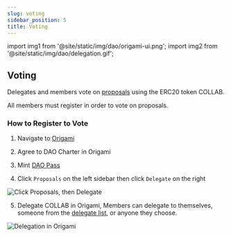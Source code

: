 ```yaml
---
slug: voting
sidebar_position: 5
title: Voting
---
```


import img1 from '@site/static/img/dao/origami-ui.png';
import img2 from '@site/static/img/dao/delegation.gif';

## Voting

Delegates and members vote on [proposals](./proposals) using the ERC20 token COLLAB.

All members must register in order to vote on proposals.

### How to Register to Vote

1. Navigate to [Origami](https://app.joinorigami.com/orgs/258692110553841664)

2. Agree to DAO Charter in Origami

3. Mint [DAO Pass](./gov_overview#dao-pass)

4. Click `Proposals` on the left sidebar then click `Delegate` on the right

<div class="text--center">
  <img  src={img1} alt="Click Proposals, then Delegate" />
</div>

5. Delegate COLLAB in Origami, Members can delegate to themselves, someone from the [delegate list](https://gov.collab.land/t/season-0-dao-governance-delegates/25#delegates-6), or anyone they choose.

<div class="text--center">
  <img  src={img2} alt="Delegation in Origami" />
</div>
